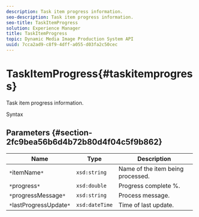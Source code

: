 ```yaml
---
description: Task item progress information.
seo-description: Task item progress information.
seo-title: TaskItemProgress
solution: Experience Manager
title: TaskItemProgress
topic: Dynamic Media Image Production System API
uuid: 7cca2ad9-c8f9-4dff-a055-d03fa2c50cec
---
```


# TaskItemProgress{#taskitemprogress}

Task item progress information.

 Syntax 

## Parameters {#section-2fc9bea56b6d4b72b80d4f04c5f9b862}

|  Name  | Type  | Description  |
|---|---|---|
|  `*`itemName`*`  | `xsd:string`  | Name of the item being processed.  |
|  `*`progress`*`  | `xsd:double`  | Progress complete %.  |
|  `*`progressMessage`*`  | `xsd:string`  | Process message.  |
|  `*`lastProgressUpdate`*`  | `xsd:dateTime`  | Time of last update.  |

